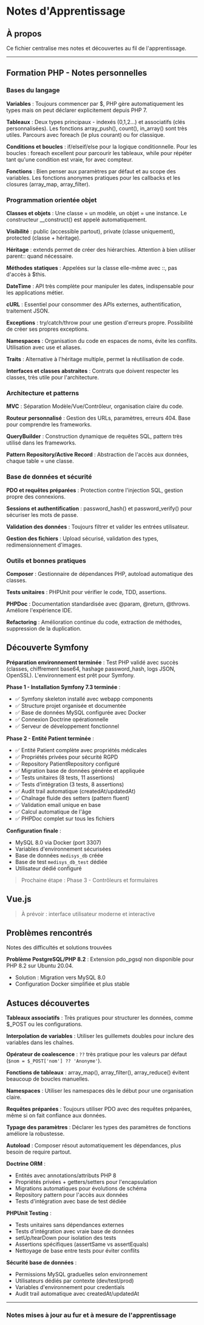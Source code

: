 # Notes d'Apprentissage

## À propos

Ce fichier centralise mes notes et découvertes au fil de l'apprentissage.

---

## Formation PHP - Notes personnelles

### Bases du langage

**Variables** : Toujours commencer par $, PHP gère automatiquement les types mais on peut déclarer explicitement depuis PHP 7.

**Tableaux** : Deux types principaux - indexés (0,1,2...) et associatifs (clés personnalisées). Les fonctions array_push(), count(), in_array() sont très utiles. Parcours avec foreach (le plus courant) ou for classique.

**Conditions et boucles** : if/elseif/else pour la logique conditionnelle. Pour les boucles : foreach excellent pour parcourir les tableaux, while pour répéter tant qu'une condition est vraie, for avec compteur.

**Fonctions** : Bien penser aux paramètres par défaut et au scope des variables. Les fonctions anonymes pratiques pour les callbacks et les closures (array_map, array_filter).

### Programmation orientée objet

**Classes et objets** : Une classe = un modèle, un objet = une instance. Le constructeur __construct() est appelé automatiquement.

**Visibilité** : public (accessible partout), private (classe uniquement), protected (classe + héritage).

**Héritage** : extends permet de créer des hiérarchies. Attention à bien utiliser parent:: quand nécessaire.

**Méthodes statiques** : Appelées sur la classe elle-même avec ::, pas d'accès à $this.

**DateTime** : API très complète pour manipuler les dates, indispensable pour les applications métier.

**cURL** : Essentiel pour consommer des APIs externes, authentification, traitement JSON.

**Exceptions** : try/catch/throw pour une gestion d'erreurs propre. Possibilité de créer ses propres exceptions.

**Namespaces** : Organisation du code en espaces de noms, évite les conflits. Utilisation avec use et aliases.

**Traits** : Alternative à l'héritage multiple, permet la réutilisation de code.

**Interfaces et classes abstraites** : Contrats que doivent respecter les classes, très utile pour l'architecture.

### Architecture et patterns

**MVC** : Séparation Modèle/Vue/Contrôleur, organisation claire du code.

**Routeur personnalisé** : Gestion des URLs, paramètres, erreurs 404. Base pour comprendre les frameworks.

**QueryBuilder** : Construction dynamique de requêtes SQL, pattern très utilisé dans les frameworks.

**Pattern Repository/Active Record** : Abstraction de l'accès aux données, chaque table = une classe.

### Base de données et sécurité

**PDO et requêtes préparées** : Protection contre l'injection SQL, gestion propre des connexions.

**Sessions et authentification** : password_hash() et password_verify() pour sécuriser les mots de passe.

**Validation des données** : Toujours filtrer et valider les entrées utilisateur.

**Gestion des fichiers** : Upload sécurisé, validation des types, redimensionnement d'images.

### Outils et bonnes pratiques

**Composer** : Gestionnaire de dépendances PHP, autoload automatique des classes.

**Tests unitaires** : PHPUnit pour vérifier le code, TDD, assertions.

**PHPDoc** : Documentation standardisée avec @param, @return, @throws. Améliore l'expérience IDE.

**Refactoring** : Amélioration continue du code, extraction de méthodes, suppression de la duplication.

## Découverte Symfony

**Préparation environnement terminée** : Test PHP validé avec succès (classes, chiffrement base64, hashage password_hash, logs JSON, OpenSSL). L'environnement est prêt pour Symfony.

**Phase 1 - Installation Symfony 7.3 terminée** :

- ✅ Symfony skeleton installé avec webapp components
- ✅ Structure projet organisée et documentée
- ✅ Base de données MySQL configurée avec Docker
- ✅ Connexion Doctrine opérationnelle
- ✅ Serveur de développement fonctionnel

**Phase 2 - Entité Patient terminée** :

- ✅ Entité Patient complète avec propriétés médicales
- ✅ Propriétés privées pour sécurité RGPD
- ✅ Repository PatientRepository configuré
- ✅ Migration base de données générée et appliquée
- ✅ Tests unitaires (8 tests, 11 assertions)
- ✅ Tests d'intégration (3 tests, 8 assertions)
- ✅ Audit trail automatique (createdAt/updatedAt)
- ✅ Chaînage fluide des setters (pattern fluent)
- ✅ Validation email unique en base
- ✅ Calcul automatique de l'âge
- ✅ PHPDoc complet sur tous les fichiers

**Configuration finale** :

- MySQL 8.0 via Docker (port 3307)
- Variables d'environnement sécurisées
- Base de données `medisys_db` créée
- Base de test `medisys_db_test` dédiée
- Utilisateur dédié configuré

> Prochaine étape : Phase 3 - Contrôleurs et formulaires

## Vue.js

> À prévoir : interface utilisateur moderne et interactive

## Problèmes rencontrés

Notes des difficultés et solutions trouvées

**Problème PostgreSQL/PHP 8.2** : Extension pdo_pgsql non disponible pour PHP 8.2 sur Ubuntu 20.04.

- Solution : Migration vers MySQL 8.0
- Configuration Docker simplifiée et plus stable

## Astuces découvertes

**Tableaux associatifs** : Très pratiques pour structurer les données, comme $_POST ou les configurations.

**Interpolation de variables** : Utiliser les guillemets doubles pour inclure des variables dans les chaînes.

**Opérateur de coalescence** : `??` très pratique pour les valeurs par défaut (`$nom = $_POST['nom'] ?? 'Anonyme'`).

**Fonctions de tableaux** : array_map(), array_filter(), array_reduce() évitent beaucoup de boucles manuelles.

**Namespaces** : Utiliser les namespaces dès le début pour une organisation claire.

**Requêtes préparées** : Toujours utiliser PDO avec des requêtes préparées, même si on fait confiance aux données.

**Typage des paramètres** : Déclarer les types des paramètres de fonctions améliore la robustesse.

**Autoload** : Composer résout automatiquement les dépendances, plus besoin de require partout.

**Doctrine ORM** :

- Entités avec annotations/attributs PHP 8
- Propriétés privées + getters/setters pour l'encapsulation
- Migrations automatiques pour évolutions de schéma
- Repository pattern pour l'accès aux données
- Tests d'intégration avec base de test dédiée

**PHPUnit Testing** :

- Tests unitaires sans dépendances externes
- Tests d'intégration avec vraie base de données
- setUp/tearDown pour isolation des tests
- Assertions spécifiques (assertSame vs assertEquals)
- Nettoyage de base entre tests pour éviter conflits

**Sécurité base de données** :

- Permissions MySQL graduelles selon environnement
- Utilisateurs dédiés par contexte (dev/test/prod)
- Variables d'environnement pour credentials
- Audit trail automatique avec createdAt/updatedAt

---

### Notes mises à jour au fur et à mesure de l'apprentissage
